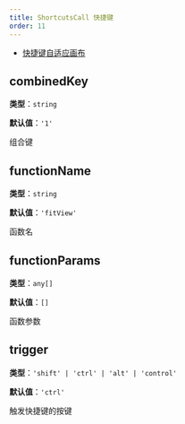 ```yaml
---
title: ShortcutsCall 快捷键
order: 11
---
```


- [快捷键自适应画布](/examples/interaction/shortcutsCall/#shortcuts-fitView)

## combinedKey

**类型**：`string`

**默认值**：`'1'`

组合键

## functionName

**类型**：`string`

**默认值**：`'fitView'`

函数名

## functionParams

**类型**：`any[]`

**默认值**：`[]`

函数参数

## trigger

**类型**：`'shift' | 'ctrl' | 'alt' | 'control'`

**默认值**：`'ctrl'`

触发快捷键的按键
